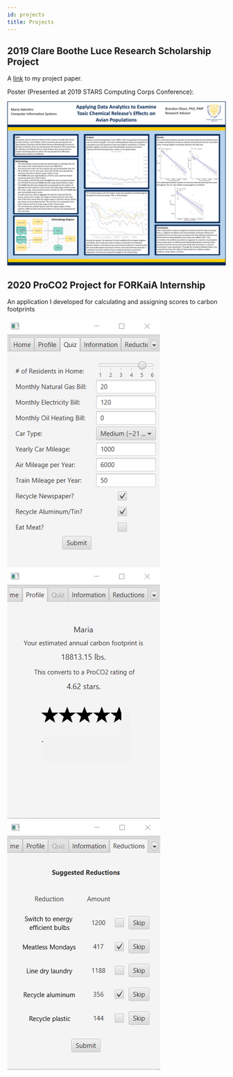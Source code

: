 ```yaml
---
id: projects
title: Projects
---
```


## 2019 Clare Boothe Luce Research Scholarship Project

A [link](https://drive.google.com/file/d/1Po2eSKMclfe4RKVSDbePbIKquasBlOKr/view?usp=sharing) to my project paper.

Poster (Presented at 2019 STARS Computing Corps Conference):

![Data Analytics Presentation](./assets/Poster.png)

## 2020 ProCO2 Project for FORKaiA Internship

An application I developed for calculating and assigning scores to carbon footprints

![A screenshot from the application](./assets/quizScreenshot.png)  ![A screenshot from the application](./assets/profileScreenshot.png)  ![A screenshot from the application](./assets/reductionsScreenshot.png)

